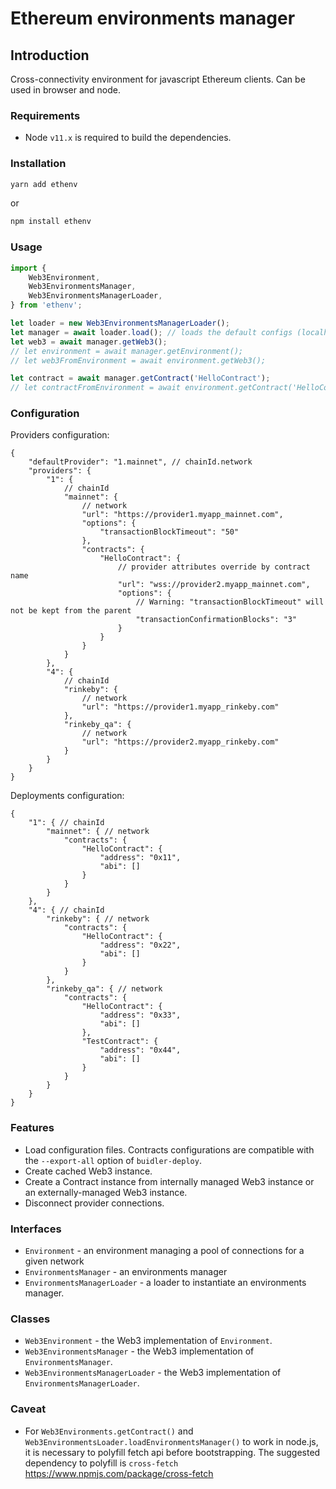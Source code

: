 # Ethereum environments manager

## Introduction

Cross-connectivity environment for javascript Ethereum clients. Can be used in browser and node.

### Requirements

-   Node `v11.x` is required to build the dependencies.

### Installation

```bash
yarn add ethenv
```

or

```bash
npm install ethenv
```

### Usage

```typescript
import {
    Web3Environment,
    Web3EnvironmentsManager,
    Web3EnvironmentsManagerLoader,
} from 'ethenv';

let loader = new Web3EnvironmentsManagerLoader();
let manager = await loader.load(); // loads the default configs (localhost)
let web3 = await manager.getWeb3();
// let environment = await manager.getEnvironment();
// let web3FromEnvironment = await environment.getWeb3();

let contract = await manager.getContract('HelloContract');
// let contractFromEnvironment = await environment.getContract('HelloContract');
```

### Configuration

Providers configuration:
```json5
{
    "defaultProvider": "1.mainnet", // chainId.network
    "providers": {
        "1": {
            // chainId
            "mainnet": {
                // network
                "url": "https://provider1.myapp_mainnet.com",
                "options": {
                    "transactionBlockTimeout": "50"
                },
                "contracts": {
                    "HelloContract": {
                        // provider attributes override by contract name
                        "url": "wss://provider2.myapp_mainnet.com",
                        "options": {
                            // Warning: "transactionBlockTimeout" will not be kept from the parent
                            "transactionConfirmationBlocks": "3"
                        }
                    }
                }
            }
        },
        "4": {
            // chainId
            "rinkeby": {
                // network
                "url": "https://provider1.myapp_rinkeby.com"
            },
            "rinkeby_qa": {
                // network
                "url": "https://provider2.myapp_rinkeby.com"
            }
        }
    }
}
```

Deployments configuration:
```json5
{
    "1": { // chainId
        "mainnet": { // network
            "contracts": {
                "HelloContract": {
                    "address": "0x11",
                    "abi": []
                }
            }
        }
    },
    "4": { // chainId
        "rinkeby": { // network
            "contracts": {
                "HelloContract": {
                    "address": "0x22",
                    "abi": []
                }
            }
        },
        "rinkeby_qa": { // network
            "contracts": {
                "HelloContract": {
                    "address": "0x33",
                    "abi": []
                },
                "TestContract": {
                    "address": "0x44",
                    "abi": []
                }
            }
        }
    }
}
```

### Features

-   Load configuration files. Contracts configurations are compatible with the `--export-all` option of `buidler-deploy`.
-   Create cached Web3 instance.
-   Create a Contract instance from internally managed Web3 instance or an externally-managed Web3 instance.
-   Disconnect provider connections.

### Interfaces

-   `Environment` - an environment managing a pool of connections for a given network
-   `EnvironmentsManager` - an environments manager
-   `EnvironmentsManagerLoader` - a loader to instantiate an environments manager.

### Classes

-   `Web3Environment` - the Web3 implementation of `Environment`.
-   `Web3EnvironmentsManager` - the Web3 implementation of `EnvironmentsManager`.
-   `Web3EnvironmentsManagerLoader` - the Web3 implementation of `EnvironmentsManagerLoader`.

### Caveat

-   For `Web3Environments.getContract()` and `Web3EnvironmentsLoader.loadEnvironmentsManager()` to work in node.js, it is necessary to polyfill fetch api before bootstrapping. The suggested dependency to polyfill is `cross-fetch` https://www.npmjs.com/package/cross-fetch
